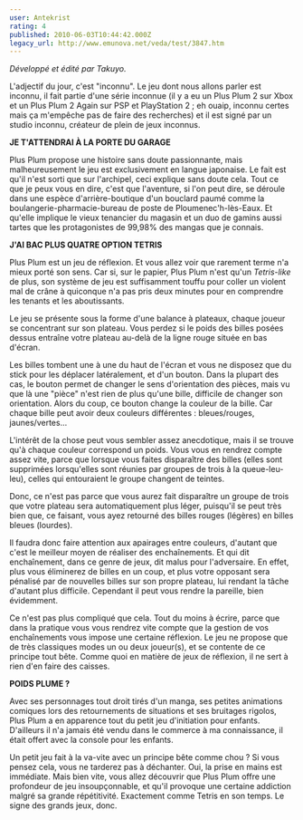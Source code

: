 ```yaml
---
user: Antekrist
rating: 4
published: 2010-06-03T10:44:42.000Z
legacy_url: http://www.emunova.net/veda/test/3847.htm
---
```

_Développé et édité par Takuyo._  

  

L'adjectif du jour, c'est "inconnu". Le jeu dont nous allons parler est inconnu, il fait partie d'une série inconnue (il y a eu un Plus Plum 2 sur Xbox et un Plus Plum 2 Again sur PSP et PlayStation 2 ; eh ouaip, inconnu certes mais ça m'empêche pas de faire des recherches) et il est signé par un studio inconnu, créateur de plein de jeux inconnus.  

  

**JE T'ATTENDRAI À LA PORTE DU GARAGE**  

Plus Plum propose une histoire sans doute passionnante, mais malheureusement le jeu est exclusivement en langue japonaise. Le fait est qu'il n'est sorti que sur l'archipel, ceci explique sans doute cela. Tout ce que je peux vous en dire, c'est que l'aventure, si l'on peut dire, se déroule dans une espèce d'arrière-boutique d'un bouclard paumé comme la boulangerie-pharmacie-bureau de poste de Ploumenec'h-lès-Eaux. Et qu'elle implique le vieux tenancier du magasin et un duo de gamins aussi tartes que les protagonistes de 99,98% des mangas que je connais.  

  

**J'AI BAC PLUS QUATRE OPTION TETRIS**  

Plus Plum est un jeu de réflexion. Et vous allez voir que rarement terme n'a mieux porté son sens. Car si, sur le papier, Plus Plum n'est qu'un _Tetris-like_ de plus, son système de jeu est suffisamment touffu pour coller un violent mal de crâne à quiconque n'a pas pris deux minutes pour en comprendre les tenants et les aboutissants.  

Le jeu se présente sous la forme d'une balance à plateaux, chaque joueur se concentrant sur son plateau. Vous perdez si le poids des billes posées dessus entraîne votre plateau au-delà de la ligne rouge située en bas d'écran.  

Les billes tombent une à une du haut de l'écran et vous ne disposez que du stick pour les déplacer latéralement, et d'un bouton. Dans la plupart des cas, le bouton permet de changer le sens d'orientation des pièces, mais vu que là une "pièce" n'est rien de plus qu'une bille, difficile de changer son orientation. Alors du coup, ce bouton change la couleur de la bille. Car chaque bille peut avoir deux couleurs différentes : bleues/rouges, jaunes/vertes...  

L'intérêt de la chose peut vous sembler assez anecdotique, mais il se trouve qu'à chaque couleur correspond un poids. Vous vous en rendrez compte assez vite, parce que lorsque vous faites disparaître des billes (elles sont supprimées lorsqu'elles sont réunies par groupes de trois à la queue-leu-leu), celles qui entouraient le groupe changent de teintes.  

Donc, ce n'est pas parce que vous aurez fait disparaître un groupe de trois que votre plateau sera automatiquement plus léger, puisqu'il se peut très bien que, ce faisant, vous ayez retourné des billes rouges (légères) en billes bleues (lourdes).  

Il faudra donc faire attention aux apairages entre couleurs, d'autant que c'est le meilleur moyen de réaliser des enchaînements. Et qui dit enchaînement, dans ce genre de jeux, dit malus pour l'adversaire. En effet, plus vous éliminerez de billes en un coup, et plus votre opposant sera pénalisé par de nouvelles billes sur son propre plateau, lui rendant la tâche d'autant plus difficile. Cependant il peut vous rendre la pareille, bien évidemment.  

Ce n'est pas plus compliqué que cela. Tout du moins à écrire, parce que dans la pratique vous vous rendrez vite compte que la gestion de vos enchaînements vous impose une certaine réflexion. Le jeu ne propose que de très classiques modes un ou deux joueur(s), et se contente de ce principe tout bête. Comme quoi en matière de jeux de réflexion, il ne sert à rien d'en faire des caisses.  

  

**POIDS PLUME ?**  

Avec ses personnages tout droit tirés d'un manga, ses petites animations comiques lors des retournements de situations et ses bruitages rigolos, Plus Plum a en apparence tout du petit jeu d'initiation pour enfants. D'ailleurs il n'a jamais été vendu dans le commerce à ma connaissance, il était offert avec la console pour les enfants.  

Un petit jeu fait à la va-vite avec un principe bête comme chou ? Si vous pensez cela, vous ne tarderez pas à déchanter. Oui, la prise en mains est immédiate. Mais bien vite, vous allez découvrir que Plus Plum offre une profondeur de jeu insoupçonnable, et qu'il provoque une certaine addiction malgré sa grande répétitivité. Exactement comme Tetris en son temps. Le signe des grands jeux, donc.